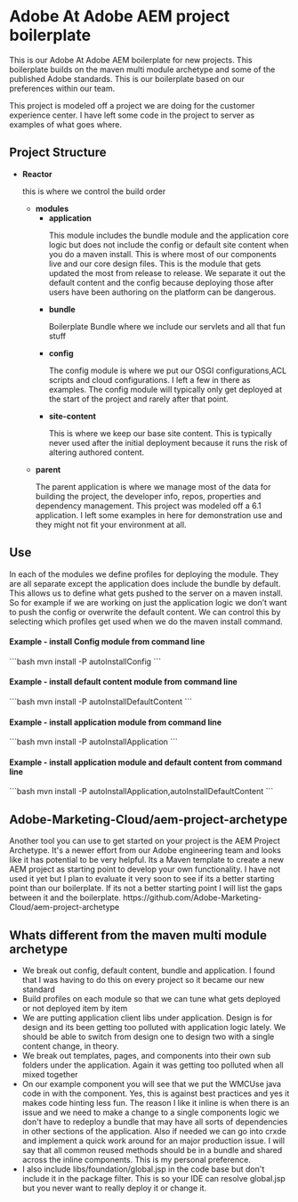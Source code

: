 # Adobe At Adobe AEM project boilerplate
<p>This is our Adobe At Adobe AEM boilerplate for new projects.  This boilerplate builds on the maven multi module archetype and some of the published Adobe standards.  This is our boilerplate based on our preferences within our team. </p>

<p>This project is modeled off a project we are doing for the customer experience center.  I have left some code in the project to server as examples of what goes where.</p>

<h2>Project Structure</h2>
<ul>
    <li><b>Reactor</b>
        <p>this is where we control the build order</p>
        <ul>
            <li><b>modules</b>
                <ul>
                    <li><b>application</b>
                        <p>This module includes the bundle module and the application core logic but does not include the config or default site content when you do a maven install.  This is where most of our components live and our core design files.  This is the module that gets updated the most from release to release.  We separate it out the default content and the config because deploying those after users have been authoring on the platform can be dangerous.</p>
                    </li>
                    <li><b>bundle</b>
                        <p>Boilerplate Bundle where we include our servlets and all that fun stuff</p>
                    </li>
                    <li><b>config</b>
                        <p>The config module is where we put our OSGI configurations,ACL scripts and cloud configurations.  I left a few in there as examples.  The config module will typically only get deployed at the start of the project and rarely after that point.</p>
                    </li>
                    <li><b>site-content</b>
                        <p>This is where we keep our base site content.  This is typically never used after the initial deployment because it runs the risk of altering authored content.</p>
                    </li>
                </ul>
            </li>
            <li><b>parent</b>
                <p>The parent application is where we manage most of the data for building the project, the developer info, repos, properties and dependency management.  This project was modeled off a 6.1 application.  I left some examples in here for demonstration use and they might not fit your environment at all.</p>
            </li>
        </ul>
    </li>
</ul>

<h2>Use</h2>
<p>In each of the modules we define profiles for deploying the module.  They are all separate except the application does include the bundle by default.  This allows us to define what gets pushed to the server on a maven install.  So for example if we are working on just the application logic we don’t want to push the config or overwrite the default content.  We can control this by selecting which profiles get used when we do the maven install command.</p>
<h4>Example - install Config module from command line</h4>
```bash
    mvn install -P  autoInstallConfig
```

<h4>Example - install default content module from command line</h4>
```bash
    mvn install -P autoInstallDefaultContent
```

<h4>Example - install application module from command line</h4>
```bash
    mvn install -P autoInstallApplication
```

<h4>Example - install application module and default content from command line</h4>
```bash
    mvn install -P autoInstallApplication,autoInstallDefaultContent
```

<h2>Adobe-Marketing-Cloud/aem-project-archetype</h2>
Another tool you can use to get started on your project is the AEM Project Archetype.  It's a newer effort from our Adobe engineering team and looks like it has potential to be very helpful.  Its a Maven template to create a new AEM project as starting point to develop your own functionality. I have not used it yet but I plan to evaluate it very soon to see if its a better starting point than our boilerplate.  If its not a better starting point I will list the gaps between it and the boilerplate.
https://github.com/Adobe-Marketing-Cloud/aem-project-archetype

<h2>Whats different from the maven multi module archetype</h2>
<ul>
    <li>We break out config, default content, bundle and application.  I found that I was having to do this on every project so it became our new standard</li>
    <li>Build profiles on each module so that we can tune what gets deployed or not deployed item by item</li>
    <li>We are putting application client libs under application.  Design is for design and its been getting too polluted with application logic lately.  We should be able to switch from design one to design two with a single content change, in theory.</li>
    <li>We break out templates, pages, and components into their own sub folders under the application.  Again it was getting too polluted when all mixed together</li>
    <li>On our example component you will see that we put the WMCUse java code in with the component.  Yes, this is against best practices and yes it makes code hinting less fun. The reason I like it inline is when there is an issue and we need to make a change to a single components logic we don't have to redeploy a bundle that may have all sorts of dependencies in other sections of the application.  Also if needed we can go into crxde and implement a quick work around for an major production issue. I will say that all common reused methods should be in a bundle and shared across the inline components.  This is my personal preference.</li>
    <li>I also include libs/foundation/global.jsp in the code base but don't include it in the package filter.  This is so your IDE can resolve global.jsp but you never want to really deploy it or change it.</li>
</ul>
